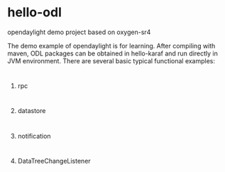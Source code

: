 # hello-odl
opendaylight demo project
based on oxygen-sr4

The demo example of opendaylight is for learning.
After compiling with maven, ODL packages can be obtained in hello-karaf and run directly in JVM environment.
There are several basic typical functional examples:
#
1) rpc
#
2) datastore
#
3) notification
#
4) DataTreeChangeListener
